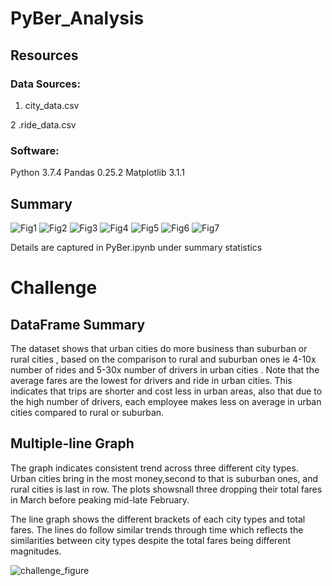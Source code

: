 # PyBer_Analysis
## Resources
### Data Sources:
1. city_data.csv

2 .ride_data.csv

### Software:

Python 3.7.4
Pandas 0.25.2
Matplotlib 3.1.1

## Summary
![Fig1](https://user-images.githubusercontent.com/59859527/74636612-37c85a00-511d-11ea-94b8-cffa1322ac00.png)
![Fig2](https://user-images.githubusercontent.com/59859527/74636994-f71d1080-511d-11ea-95dd-83674345b443.png)
![Fig3](https://user-images.githubusercontent.com/59859527/74636996-f7b5a700-511d-11ea-80e4-fd45409af69d.png)
![Fig4](https://user-images.githubusercontent.com/59859527/74636997-f7b5a700-511d-11ea-983c-8dc214ba5240.png)
![Fig5](https://user-images.githubusercontent.com/59859527/74636998-f7b5a700-511d-11ea-97ea-17a9d641f13a.png)
![Fig6](https://user-images.githubusercontent.com/59859527/74637000-f84e3d80-511d-11ea-8a16-be9220401ff9.png)
![Fig7](https://user-images.githubusercontent.com/59859527/74637001-f84e3d80-511d-11ea-8c98-5c467e39cf3c.png)

Details are captured in PyBer.ipynb under summary statistics

# Challenge

## DataFrame Summary
The dataset shows that urban cities do more business than suburban or rural cities , based on the comparison to rural and suburban ones ie 4-10x number of rides and 5-30x number of drivers in urban cities . Note that the average fares are the lowest for drivers and ride in urban cities. This indicates that trips are shorter and cost less in urban areas, also that due to the high number of drivers, each employee makes less on average in urban cities compared to rural or suburban.

## Multiple-line Graph
The graph indicates consistent trend across three different city types. Urban cities bring in the most money,second to that is suburban ones, and rural cities is last in row. The plots showsnall three dropping their total fares in March before peaking mid-late February.

The line graph shows the different brackets of each city types and total fares. The lines do follow similar trends through time which reflects the similarities between city types despite the total fares being different magnitudes.

![challenge_figure](https://user-images.githubusercontent.com/59859527/74637191-55e28a00-511e-11ea-9146-29a7b56b9e56.png)
